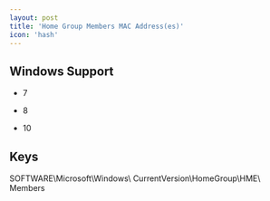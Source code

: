 ```yaml
---
layout: post
title: 'Home Group Members MAC Address(es)'
icon: 'hash'
---
```


## Windows Support

- 7

- 8

- 10



## Keys

SOFTWARE\Microsoft\Windows\ CurrentVersion\HomeGroup\HME\ Members

